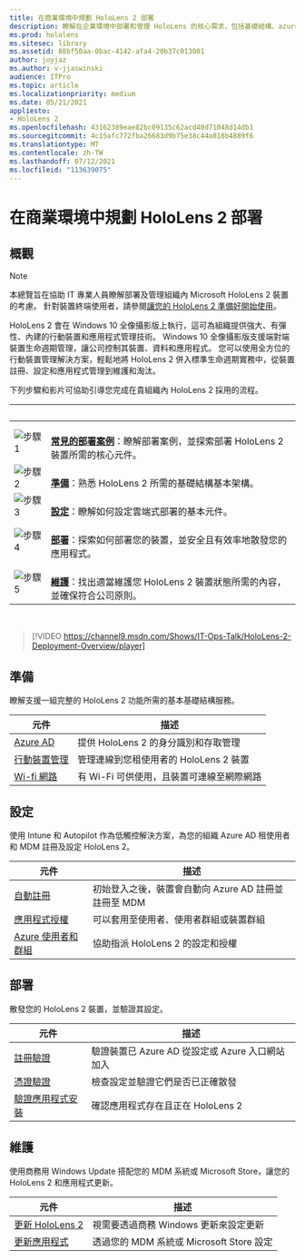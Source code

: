 ```yaml
---
title: 在商業環境中規劃 HoloLens 2 部署
description: 瞭解在企業環境中部署和管理 HoloLens 的核心需求，包括基礎結構、azure active directory 和行動裝置管理。
ms.prod: hololens
ms.sitesec: library
ms.assetid: 88bf50aa-0bac-4142-afa4-20b37c013001
author: joyjaz
ms.author: v-jjaswinski
audience: ITPro
ms.topic: article
ms.localizationpriority: medium
ms.date: 05/21/2021
appliesto:
- HoloLens 2
ms.openlocfilehash: 43162389eae82bc09135c62acd40d71048d14db1
ms.sourcegitcommit: 4c15afc772fba26683d9b75e38c44a018b4889f6
ms.translationtype: MT
ms.contentlocale: zh-TW
ms.lasthandoff: 07/12/2021
ms.locfileid: "113639075"
---
```

# <a name="planning-hololens-2-deployment-in-a-commercial-environment"></a>在商業環境中規劃 HoloLens 2 部署

## <a name="overview"></a>概觀

> [!NOTE]
> 本總覽旨在協助 IT 專業人員瞭解部署及管理組織內 Microsoft HoloLens 2 裝置的考慮。 針對裝置終端使用者，請參閱[讓您的 HoloLens 2 準備好開始使用](hololens2-setup.md)。

HoloLens 2 會在 Windows 10 全像攝影版上執行，這可為組織提供強大、有彈性、內建的行動裝置和應用程式管理技術。 Windows 10 全像攝影版支援端對端裝置生命週期管理，讓公司控制其裝置、資料和應用程式。 您可以使用全方位的行動裝置管理解決方案，輕鬆地將 HoloLens 2 併入標準生命週期實務中，從裝置註冊、設定和應用程式管理到維護和淘汰。

下列步驟和影片可協助引導您完成在貴組織內 HoloLens 2 採用的流程。

| &nbsp; | &nbsp; |
|--|--|
| ![步驟 1](images/1green.png)| <br/> **[常見的部署案例](hololens-requirements.md)**：瞭解部署案例，並探索部署 HoloLens 2 裝置所需的核心元件。 |
| ![步驟 2](images/2green.png)| <br/> **[準備](#prepare)**：熟悉 HoloLens 2 所需的基礎結構基本架構。 |
| ![步驟 3](images/3green.png) | <br/> **[設定](#configure)**：瞭解如何設定雲端式部署的基本元件。 |
| ![步驟 4](images/4green.png) | <br/> **[部署](#deploy)**：探索如何部署您的裝置，並安全且有效率地散發您的應用程式。 |
| ![步驟 5](images/5green.png) | <br/> **[維護](#maintain)**：找出適當維護您 HoloLens 2 裝置狀態所需的內容，並確保符合公司原則。 |

<br/>

> [!VIDEO https://channel9.msdn.com/Shows/IT-Ops-Talk/HoloLens-2-Deployment-Overview/player]

## <a name="prepare"></a>準備

瞭解支援一組完整的 HoloLens 2 功能所需的基本基礎結構服務。

| 元件 | 描述 |
|-----------|------------|
| [Azure AD](hololens-identity.md) | 提供 HoloLens 2 的身分識別和存取管理  |
| [行動裝置管理](hololens-mdm-configure.md)| 管理連線到您租使用者的 HoloLens 2 裝置  |
| [Wi-fi 網路](hololens-commercial-infrastructure.md)| 有 Wi-Fi 可供使用，且裝置可連線至網際網路  |

## <a name="configure"></a>設定

使用 Intune 和 Autopilot 作為低觸控解決方案，為您的組織 Azure AD 租使用者和 MDM 註冊及設定 HoloLens 2。

| 元件 | 描述 |
|-----------|------------|
| [自動註冊](hololens-enroll-mdm.md#auto-enrollment-in-mdm) | 初始登入之後，裝置會自動向 Azure AD 註冊並註冊至 MDM  |
| [應用程式授權](hololens2-cloud-connected-configure.md#application-licenses)| 可以套用至使用者、使用者群組或裝置群組  |
| [Azure 使用者和群組](hololens2-cloud-connected-configure.md#azure-users-and-groups) | 協助指派 HoloLens 2 的設定和授權  |

## <a name="deploy"></a>部署

散發您的 HoloLens 2 裝置，並驗證其設定。 

| 元件 | 描述 |
|-----------|------------|
| [註冊驗證](hololens2-corp-connected-deploy.md#enrollment-validation) | 驗證裝置已 Azure AD 從設定或 Azure 入口網站加入 |
| [憑證驗證](hololens2-corp-connected-deploy.md#wi-fi-certificate-validation) | 檢查設定並驗證它們是否已正確散發 |
| [驗證應用程式安裝](hololens2-corp-connected-deploy.md#validate-lob-app-install) | 確認應用程式存在且正在 HoloLens 2 |

## <a name="maintain"></a>維護

使用商務用 Windows Update 搭配您的 MDM 系統或 Microsoft Store，讓您的 HoloLens 2 和應用程式更新。

| 元件 | 描述 |
|-----------|------------|
| [更新 HoloLens 2](hololens-updates.md) | 視需要透過商務 Windows 更新來設定更新 |
| [更新應用程式](app-deploy-overview.md) | 透過您的 MDM 系統或 Microsoft Store 設定
